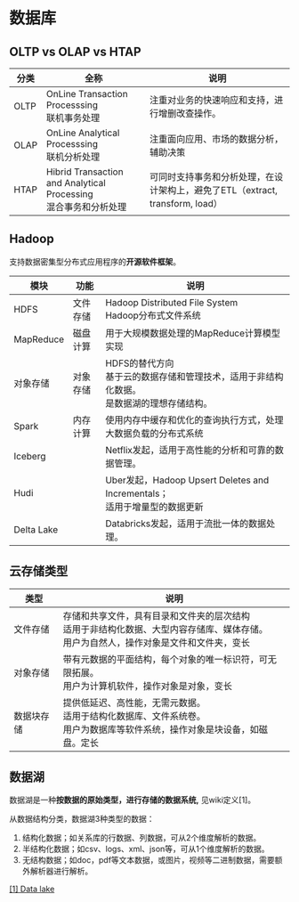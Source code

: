 # 数据库

## OLTP vs OLAP vs HTAP

| 分类 | 全称                                                                 | 说明                                                                          |
| ---- | -------------------------------------------------------------------- | ----------------------------------------------------------------------------- |
| OLTP | OnLine Transaction Processsing<br />联机事务处理                     | 注重对业务的快速响应和支持，进行增删改查操作。                                |
| OLAP | OnLine Analytical Processsing<br />联机分析处理                      | 注重面向应用、市场的数据分析，辅助决策                                        |
| HTAP | Hibrid Transaction and Analytical Processing<br />混合事务和分析处理 | 可同时支持事务和分析处理，在设计架构上，避免了ETL（extract, transform, load） |

## Hadoop

支持数据密集型分布式应用程序的**开源软件框架**。

| 模块       | 功能     | 说明                                                                                               |
| ---------- | -------- | -------------------------------------------------------------------------------------------------- |
| HDFS       | 文件存储 | Hadoop Distributed File System<br />Hadoop分布式文件系统                                           |
| MapReduce  | 磁盘计算 | 用于大规模数据处理的MapReduce计算模型实现                                                          |
| 对象存储   | 对象存储 | HDFS的替代方向<br />基于云的数据存储和管理技术，适用于非结构化数据。<br />是数据湖的理想存储结构。 |
| Spark      | 内存计算 | 使用内存中缓存和优化的查询执行方式，处理大数据负载的分布式系统                                     |
| Iceberg    |          | Netflix发起，适用于高性能的分析和可靠的数据管理。                                                  |
| Hudi       |          | Uber发起，Hadoop Upsert Deletes and Incrementals；<br />适用于增量型的数据更新                     |
| Delta Lake |          | Databricks发起，适用于流批一体的数据处理。                                                         |

## 云存储类型

| 类型       | 说明                                                                                                                                           |
| ---------- | ---------------------------------------------------------------------------------------------------------------------------------------------- |
| 文件存储   | 存储和共享文件，具有目录和文件夹的层次结构<br />适用于非结构化数据、大型内容存储库、媒体存储。<br />用户为自然人，操作对象是文件和文件夹，变长 |
| 对象存储   | 带有元数据的平面结构，每个对象的唯一标识符，可无限拓展。<br />用户为计算机软件，操作对象是对象，变长                                           |
| 数据块存储 | 提供低延迟、高性能，无需元数据。<br />适用于结构化数据库、文件系统卷。<br />用户为数据库等软件系统，操作对象是块设备，如磁盘。定长             |
## 数据湖

数据湖是一种**按数据的原始类型，进行存储的数据系统,** 见wiki定义[1]。

从数据结构分类，数据湖3种类型的数据：

1. 结构化数据；如关系库的行数据、列数据，可从2个维度解析的数据。
2. 半结构化数据；如csv、logs、xml、json等，可从1个维度解析的数据。
3. 无结构数据；如doc，pdf等文本数据，或图片，视频等二进制数据，需要额外解析器进行解析。

[[1] Data lake](https://en.wikipedia.org/wiki/Data_lake#cite_note-1 "A data lake is a system or repository of data stored in its natural/raw format")
